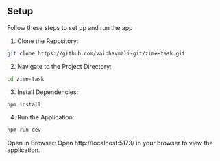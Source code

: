 ## Setup

Follow these steps to set up and run the app

1. Clone the Repository:

```bash
git clone https://github.com/vaibhavmali-git/zime-task.git
```

2. Navigate to the Project Directory:

```bash
cd zime-task
```

3. Install Dependencies:

```bash
npm install
```

4. Run the Application:
   
```bash
npm run dev
```

Open in Browser:
Open http://localhost:5173/ in your browser to view the application.

